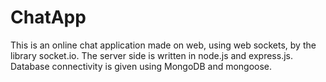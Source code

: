 # ChatApp

This is an online chat application made on web, using web sockets, by the library socket.io.
The server side is written in node.js and express.js.
Database connectivity is given using MongoDB and mongoose.
